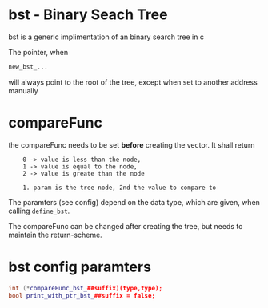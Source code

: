 # bst - Binary Seach Tree
bst is a generic implimentation of an binary search tree in c

The pointer, when 
```c
new_bst_...
```
will always point to the root of the tree, except when set to another address manually

# compareFunc
the compareFunc needs to be set **before** creating the vector.
It shall return
```
    0 -> value is less than the node, 
    1 -> value is equal to the node, 
    2 -> value is greate than the node

    1. param is the tree node, 2nd the value to compare to
```
The paramters (see config) depend on the data type, which are given, when calling ``define_bst``.

The compareFunc can be changed after creating the tree, but needs to maintain the return-scheme.

# bst config paramters
```C++
int (*compareFunc_bst_##suffix)(type,type);
bool print_with_ptr_bst_##suffix = false;
```
    
